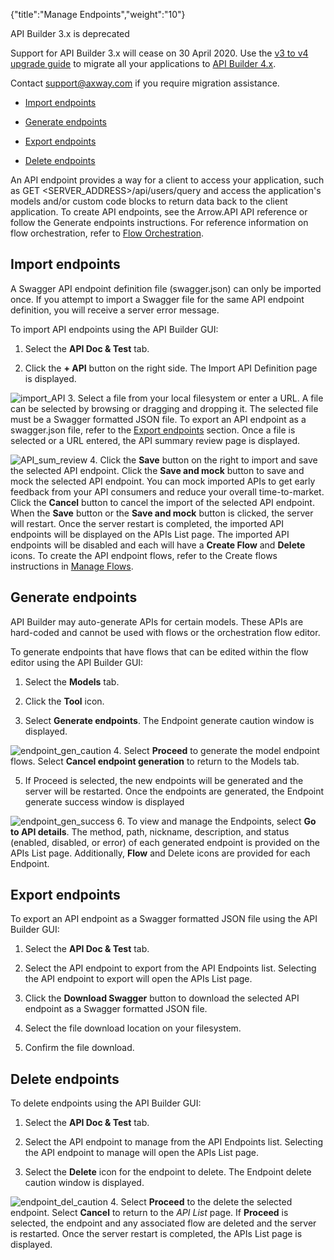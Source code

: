 {"title":"Manage Endpoints","weight":"10"}

API Builder 3.x is deprecated

Support for API Builder 3.x will cease on 30 April 2020. Use the [v3 to v4 upgrade guide](https://docs.axway.com/bundle/API_Builder_4x_allOS_en/page/api_builder_v3_to_v4_upgrade_guide.html) to migrate all your applications to [API Builder 4.x](https://docs.axway.com/bundle/API_Builder_4x_allOS_en/page/api_builder_getting_started_guide.html).

Contact [support@axway.com](mailto:support@axway.com) if you require migration assistance.

* [Import endpoints](#Importendpoints)

* [Generate endpoints](#Generateendpoints)

* [Export endpoints](#ExportExportendpoints)

* [Delete endpoints](#Deleteendpoints)


An API endpoint provides a way for a client to access your application, such as GET <SERVER\_ADDRESS>/api/users/query and access the application's models and/or custom code blocks to return data back to the client application. To create API endpoints, see the Arrow.API API reference or follow the Generate endpoints instructions. For reference information on flow orchestration, refer to [Flow Orchestration](/docs/appc/Axway_API_Builder/API_Builder/API_Builder_Developer_Guide/API_Builder_Flows/Flow_Orchestration/).

## Import endpoints

A Swagger API endpoint definition file (swagger.json) can only be imported once. If you attempt to import a Swagger file for the same API endpoint definition, you will receive a server error message.

To import API endpoints using the API Builder GUI:

1. Select the **API Doc & Test** tab.

2. Click the **\+ API** button on the right side. The Import API Definition page is displayed.

  ![import_API](/Images/appc/download/attachments/51252022/import_API.png)
3. Select a file from your local filesystem or enter a URL. A file can be selected by browsing or dragging and dropping it. The selected file must be a Swagger formatted JSON file. To export an API endpoint as a swagger.json file, refer to the [Export endpoints](#Export) section. Once a file is selected or a URL entered, the API summary review page is displayed.

  ![API_sum_review](/Images/appc/download/attachments/51252022/API_sum_review.png)
4. Click the **Save** button on the right to import and save the selected API endpoint. Click the **Save and mock** button to save and mock the selected API endpoint. You can mock imported APIs to get early feedback from your API consumers and reduce your overall time-to-market. Click the **Cancel** button to cancel the import of the selected API endpoint. When the **Save** button or the **Save and mock** button is clicked, the server will restart. Once the server restart is completed, the imported API endpoints will be displayed on the APIs List page. The imported API endpoints will be disabled and each will have a **Create Flow** and **Delete** icons. To create the API endpoint flows, refer to the Create flows instructions in [Manage Flows](/docs/appc/Axway_API_Builder/API_Builder/API_Builder_Developer_Guide/API_Builder_Flows/Manage_Flows/).


## Generate endpoints

API Builder may auto-generate APIs for certain models. These APIs are hard-coded and cannot be used with flows or the orchestration flow editor.

To generate endpoints that have flows that can be edited within the flow editor using the API Builder GUI:

1. Select the **Models** tab.

2. Click the **Tool** icon.

3. Select **Generate endpoints**. The Endpoint generate caution window is displayed.

  ![endpoint_gen_caution](/Images/appc/download/attachments/51252022/endpoint_gen_caution.png)
4. Select **Proceed** to generate the model endpoint flows. Select **Cancel endpoint generation** to return to the Models tab.

5. If Proceed is selected, the new endpoints will be generated and the server will be restarted. Once the endpoints are generated, the Endpoint generate success window is displayed

  ![endpoint_gen_success](/Images/appc/download/attachments/51252022/endpoint_gen_success.png)
6. To view and manage the Endpoints, select **Go to API details**. The method, path, nickname, description, and status (enabled, disabled, or error) of each generated endpoint is provided on the APIs List page. Additionally, **Flow** and Delete icons are provided for each Endpoint.


## Export endpoints

To export an API endpoint as a Swagger formatted JSON file using the API Builder GUI:

1. Select the **API Doc & Test** tab.

2. Select the API endpoint to export from the API Endpoints list. Selecting the API endpoint to export will open the APIs List page.

3. Click the **Download Swagger** button to download the selected API endpoint as a Swagger formatted JSON file.

4. Select the file download location on your filesystem.

5. Confirm the file download.


## Delete endpoints

To delete endpoints using the API Builder GUI:

1. Select the **API Doc & Test** tab.

2. Select the API endpoint to manage from the API Endpoints list. Selecting the API endpoint to manage will open the APIs List page.

3. Select the **Delete** icon for the endpoint to delete. The Endpoint delete caution window is displayed.

  ![endpoint_del_caution](/Images/appc/download/attachments/51252022/endpoint_del_caution.png)
4. Select **Proceed** to the delete the selected endpoint. Select **Cancel** to return to the _API List_ page. If **Proceed** is selected, the endpoint and any associated flow are deleted and the server is restarted. Once the server restart is completed, the APIs List page is displayed.
